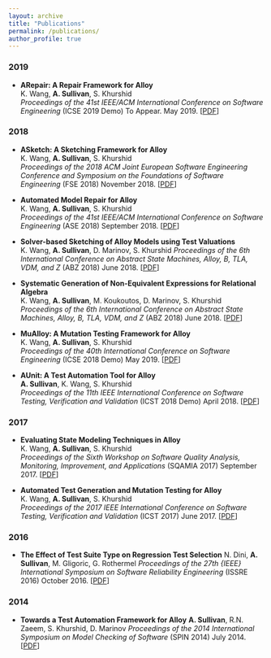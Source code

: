 ```yaml
---
layout: archive
title: "Publications"
permalink: /publications/
author_profile: true
---
```


### 2019

* **ARepair: A Repair Framework for Alloy**     
K. Wang, **A. Sullivan**, S. Khurshid  
*Proceedings of the 41st IEEE/ACM International Conference on Software Engineering*
(ICSE 2019 Demo) To Appear. May 2019. \[[PDF](files/ARepairDemoICSE.pdf)\] 

### 2018

* **ASketch: A Sketching Framework for Alloy**     
K. Wang, **A. Sullivan**, S. Khurshid  
_Proceedings of the 2018 ACM Joint European Software Engineering Conference and Symposium on the Foundations of Software Engineering_ 
(FSE 2018) November 2018. \[[PDF](files/ASketchDemoFSE18.pdf)\] 

* **Automated Model Repair for Alloy**     
K. Wang, **A. Sullivan**, S. Khurshid  
_Proceedings of the 41st IEEE/ACM International Conference on Software Engineering_ 
(ASE 2018) September 2018. \[[PDF](files/ARepairASE.pdf)\] 

* **Solver-based Sketching of Alloy Models using Test Valuations**     
K. Wang, **A. Sullivan**,  D. Marinov, S. Khurshid
_Proceedings of the 6th International Conference on Abstract State Machines, Alloy, B, TLA, VDM, and Z_ 
(ABZ 2018) June 2018. \[[PDF](files/ASolveABZ18.pdf)\] 

* **Systematic Generation of Non-Equivalent Expressions for Relational Algebra**     
K. Wang, **A. Sullivan**, M. Koukoutos, D. Marinov, S. Khurshid
_Proceedings of the 6th International Conference on Abstract State Machines, Alloy, B, TLA, VDM, and Z_ 
(ABZ 2018) June 2018. \[[PDF](files/AGenABZ18.pdf)\] 

* **MuAlloy: A Mutation Testing Framework for Alloy**     
K. Wang, **A. Sullivan**, S. Khurshid  
_Proceedings of the 40th International Conference on Software Engineering_ 
(ICSE 2018 Demo) May 2019. \[[PDF](files/MuAlloyDemoICSE18.pdf)\] 

* **AUnit: A Test Automation Tool for Alloy**     
**A. Sullivan**, K. Wang, S. Khurshid  
_Proceedings of the 11th IEEE International Conference on Software Testing, Verification and Validation_ 
(ICST 2018 Demo) April 2018. \[[PDF](files/AUnitDemoICST18.pdf)\] 

### 2017

* **Evaluating State Modeling Techniques in Alloy**     
K. Wang, **A. Sullivan**, S. Khurshid  
_Proceedings of the Sixth Workshop on Software Quality Analysis, Monitoring, Improvement, and Applications_ 
(SQAMIA 2017) September 2017. \[[PDF](files/StateModelSQAMIA17.pdf)\] 

* **Automated Test Generation and Mutation Testing for Alloy**     
K. Wang, **A. Sullivan**, S. Khurshid  
_Proceedings of the 2017 IEEE International Conference on Software Testing, Verification and Validation_ 
(ICST 2017) June 2017. \[[PDF](files/AUnitICST17.pdf)\] 

### 2016
  * **The Effect of Test Suite Type on Regression Test Selection**
  	N. Dini, **A. Sullivan**, M. Gligoric, G. Rothermel
    _Proceedings of the 27th {IEEE} International Symposium on Software Reliability Engineering_ 
(ISSRE 2016) October 2016. \[[PDF](files/RegressionISSRE16.pdf)\] 

### 2014
  * **Towards a Test Automation Framework for Alloy**
  	**A. Sullivan**, R.N. Zaeem, S. Khurshid, D. Marinov
    _Proceedings of the 2014 International Symposium on Model Checking of Software_ 
(SPIN 2014) July 2014. \[[PDF](files/AUnitSpin14.pdf)\] 

